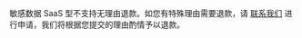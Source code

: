 敏感数据 SaaS 型不支持无理由退款。如您有特殊理由需要退款，请 [联系我们](https://cloud.tencent.com/online-service?from=connect-us) 进行申请，我们将根据您提交的理由酌情予以退款。
